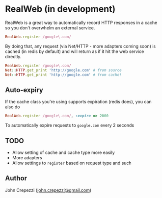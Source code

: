 # RealWeb (in development)

RealWeb is a great way to automatically record HTTP responses in a cache so you don't overwhelm an external service.

``` ruby
RealWeb.register /google\.com/
```

By doing that, any request (via Net/HTTP - more adapters coming soon) is cached (in redis by default) and will return as if it hit the web service directly.

``` ruby
RealWeb.register /google\.com/
Net::HTTP.get_print 'http://google.com' # from source
Net::HTTP.get_print 'http://google.com' # from cache!
```


## Auto-expiry

If the cache class you're using supports expiration (redis does), you can also do

``` ruby
RealWeb.register /google\.com/, :expire => 2000
```

To automatically expire requests to `google.com` every 2 seconds

## TODO

* Allow setting of cache and cache type more easily
* More adapters
* Allow settings to `register` based on request type and such

## Author

John Crepezzi (john.crepezzi@gmail.com)
